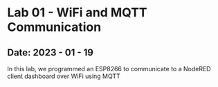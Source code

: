 <h1> Lab 01 - WiFi and MQTT Communication </h1>
<h2> Date: 2023 - 01 - 19 </h2>
In this lab, we programmed an ESP8266 to communicate to a NodeRED client dashboard over
WiFi using MQTT
